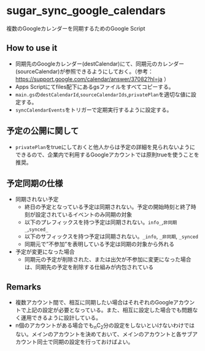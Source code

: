 # sugar_sync_google_calendars
複数のGoogleカレンダーを同期するためのGoogle Script

## How to use it
- 同期先のGoogleカレンダー(destCalendar)にて、同期元のカレンダー(sourceCalendar)が参照できるようにしておく。（参考：https://support.google.com/calendar/answer/37082?hl=ja ）
- Apps Scriptにてfiles配下にあるgsファイルをすべてコピーする。
- `main.gs`の`destCalendarId`,`sourceCalendarIds`,`privatePlan`を適切な値に設定する。
- `syncCalendarEvents`をトリガーで定期実行するように設定する。

## 予定の公開に関して
- `privatePlan`をtrueにしておくと他人からは予定の詳細を見られないようにできるので、企業内で利用するGoogleアカウントでは原則trueを使うことを推奨。

## 予定同期の仕様
- 同期されない予定
  - 終日の予定となっている予定は同期されない。予定の開始時刻と終了時刻が設定されているイベントのみ同期の対象
  - 以下のプレフィックスを持つ予定は同期されない。`info_`,`非同期_`,`synced_`
  - 以下のサフィックスを持つ予定は同期されない。`_info`, `_非同期`, `_synced`
  - 同期元で”不参加”を表明している予定は同期の対象から外れる
- 予定が変更になった場合
  - 同期元の予定が削除された、または出欠が不参加に変更になった場合は、同期先の予定を削除する仕組みが内包されている

## Remarks
- 複数アカウント間で、相互に同期したい場合はそれぞれのGoogleアカウントで上記の設定が必要となっている。また、相互に設定した場合でも問題なく運用できるように設計している。
- n個のアカウントがある場合でも$\text{}_{n}\mathrm{C}_{2}$分の設定をしないといけないわけではない。メインのアカウントを決めておいて、メインのアカウントと各サブアカウント同士で同期の設定を行っておけばよい。
